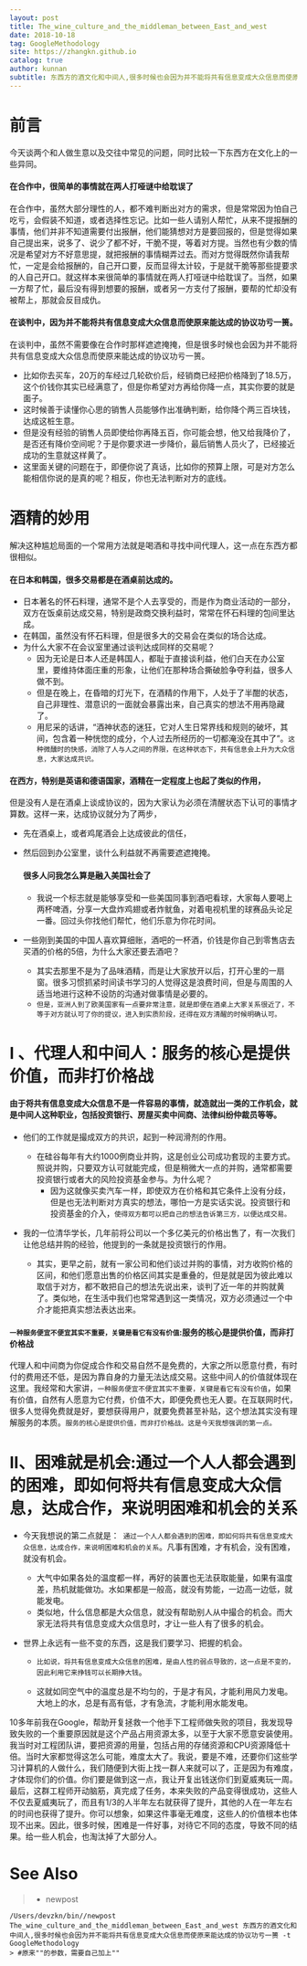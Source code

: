```yaml
---
layout: post
title: The_wine_culture_and_the_middleman_between_East_and_west
date: 2018-10-18
tag: GoogleMethodology
site: https://zhangkn.github.io
catalog: true
author: kunnan
subtitle: 东西方的酒文化和中间人,很多时候也会因为并不能将共有信息变成大众信息而使原来能达成的协议功亏一篑
---
```




# 前言



今天谈两个和人做生意以及交往中常见的问题，同时比较一下东西方在文化上的一些异同。



#### 在合作中，很简单的事情就在两人打哑谜中给耽误了



在合作中，虽然大部分理性的人，都不难判断出对方的需求，但是常常因为怕自己吃亏，会假装不知道，或者选择性忘记。比如一些人请别人帮忙，从来不提报酬的事情，他们并非不知道需要付出报酬，他们能猜想对方是要回报的，但是觉得如果自己提出来，说多了、说少了都不好，干脆不提，等着对方提。当然也有少数的情况是希望对方不好意思提，就把报酬的事情糊弄过去。而对方觉得既然你请我帮忙，一定是会给报酬的，自己开口要，反而显得太计较，于是就干脆等那些提要求的人自己开口。就这样本来很简单的事情就在两人打哑谜中给耽误了。当然，如果一方帮了忙，最后没有得到想要的报酬，或者另一方支付了报酬，要帮的忙却没有被帮上，那就会反目成仇。





#### 在谈判中，因为并不能将共有信息变成大众信息而使原来能达成的协议功亏一篑。



在谈判中，虽然不需要像在合作时那样遮遮掩掩，但是很多时候也会因为并不能将共有信息变成大众信息而使原来能达成的协议功亏一篑。

* 比如你去买车，20万的车经过几轮砍价后，经销商已经把价格降到了18.5万，这个价钱你其实已经满意了，但是你希望对方再给你降一点，其实你要的就是面子。
* 这时候善于读懂你心思的销售人员能够作出准确判断，给你降个两三百块钱，达成这桩生意。
* 但是没有经验的销售人员即使给你再降五百，你可能会想，他又给我降价了，是否还有降价空间呢？于是你要求进一步降价，最后销售人员火了，已经接近成功的生意就这样黄了。
* 这里面关键的问题在于，即便你说了真话，比如你的预算上限，可是对方怎么能相信你说的是真的呢？相反，你也无法判断对方的底线。

# 酒精的妙用



解决这种尴尬局面的一个常用方法就是喝酒和寻找中间代理人，这一点在东西方都很相似。



#### 在日本和韩国，很多交易都是在酒桌前达成的。

* 日本著名的怀石料理，通常不是个人去享受的，而是作为商业活动的一部分，双方在饭桌前达成交易，特别是政商交换利益时，常常在怀石料理的包间里达成。
* 在韩国，虽然没有怀石料理，但是很多大的交易会在类似的场合达成。
* 为什么大家不在会议室里通过谈判达成同样的交易呢？
  * 因为无论是日本人还是韩国人，都耻于直接谈利益，他们白天在办公室里，要维持体面庄重的形象，让他们在那种场合撕破脸争夺利益，很多人做不到。
  * 但是在晚上，在昏暗的灯光下，在酒精的作用下，人处于了半酣的状态，自己非理性、潜意识的一面就会暴露出来，自己真实的想法不用再隐藏了。
  * 用尼采的话讲，“酒神状态的迷狂，它对人生日常界线和规则的破坏，其间，包含着一种恍惚的成分，个人过去所经历的一切都淹没在其中了”。`这种微醺时的快感，消除了人与人之间的界限，在这种状态下，共有信息会上升为大众信息，大家达成共识。`

#### 在西方，特别是英语和德语国家，酒精在一定程度上也起了类似的作用，

但是没有人是在酒桌上谈成协议的，因为大家认为必须在清醒状态下认可的事情才算数。这样一来，达成协议就分为了两步，

* 先在酒桌上，或者鸡尾酒会上达成彼此的信任，

* 然后回到办公室里，谈什么利益就不再需要遮遮掩掩。



  #### 很多人问我怎么算是融入美国社会了

  * 我说一个标志就是能够享受和一些美国同事到酒吧看球，大家每人要喝上两杯啤酒，分享一大盘炸鸡翅或者炸鱿鱼，对着电视机里的球赛品头论足一番。回过头你找他们帮忙，他们乐意为你花时间。




* 一些刚到美国的中国人喜欢算细账，酒吧的一杯酒，价钱是你自己到零售店去买酒的价格的5倍，为什么大家还要去酒吧？
  * 其实去那里不是为了品味酒精，而是让大家放开以后，打开心里的一扇窗。很多习惯抓紧时间读书学习的人觉得这是浪费时间，但是与周围的人适当地进行这种不设防的沟通对做事情是必要的。
  * `但是，亚洲人到了欧美国家有一点要非常注意，就是即便在酒桌上大家关系很近了，不等于对方就认可了你的提议，进入到实质阶段，还得在双方清醒的时候明确认可。`





# I 、代理人和中间人：服务的核心是提供价值，而非打价格战



#### 由于将共有信息变成大众信息不是一件容易的事情，就造就出一类的工作机会，就是中间人这种职业，包括投资银行、房屋买卖中间商、法律纠纷仲裁员等等。



* 他们的工作就是撮成双方的共识，起到一种润滑剂的作用。
  * 在硅谷每年有大约1000例商业并购，这是创业公司成功套现的主要方式。照说并购，只要双方认可就能完成，但是稍微大一点的并购，通常都需要投资银行或者大的风险投资基金参与。为什么呢？
    * 因为这就像买卖汽车一样，即使双方在价格和其它条件上没有分歧，但是也无法判断对方真实的想法，哪怕一方是实话实说。投资银行和投资基金的介入，`使得双方都可以把自己的想法告诉第三方，以便达成交易。`





* 我的一位清华学长，几年前将公司以一个多亿美元的价格出售了，有一次我们让他总结并购的经验，他提到的一条就是投资银行的作用。
  * 其实，更早之前，就有一家公司和他们谈过并购的事情，对方收购价格的区间，和他们愿意出售的价格区间其实是重叠的，但是就是因为彼此难以取信于对方，都不敢把自己的想法先说出来，谈判了近一年的并购就黄了。类似地，在生活中我们也常常遇到这一类情况，双方必须通过一个中介才能把真实想法表达出来。

#### `一种服务便宜不便宜其实不重要，关键是看它有没有价值`:服务的核心是提供价值，而非打价格战



代理人和中间商为你促成合作和交易自然不是免费的，大家之所以愿意付费，有时付的费用还不低，是因为靠自身的力量无法达成交易。这些中间人的价值就体现在这里。我经常和大家讲，`一种服务便宜不便宜其实不重要，关键是看它有没有价值`，如果有价值，自然有人愿意为它付费，价值不大，即便免费也无人要。在互联网时代，很多人觉得免费就是好，要想获得用户，就要免费甚至补贴，这个想法其实没有理解服务的本质。`服务的核心是提供价值，而非打价格战。这是今天我想强调的第一点。`



# II、困难就是机会:通过一个人人都会遇到的困难，即如何将共有信息变成大众信息，达成合作，来说明困难和机会的关系



* 今天我想说的第二点就是：` 通过一个人人都会遇到的困难，即如何将共有信息变成大众信息，达成合作，来说明困难和机会的关系`。凡事有困难，才有机会，没有困难，就没有机会。
  * 大气中如果各处的温度都一样，再好的装置也无法获取能量，如果有温度差，热机就能做功。水如果都是一般高，就没有势能，一边高一边低，就能发电。
  * 类似地，什么信息都是大众信息，就没有帮助别人从中撮合的机会。而大家无法将共有信息变成大众信息时，才让一些人有了很多的机会。



* 世界上永远有一些不变的东西，这是我们要学习、把握的机会。

  * `比如说，将共有信息变成大众信息的困难，是由人性的弱点导致的，这一点是不变的，因此利用它来挣钱可以长期挣大钱`。

  * 这就如同空气中的温度总是不均匀的，于是才有风，才能利用风力发电。大地上的水，总是有高有低，才有急流，才能利用水能发电。


10多年前我在Google，帮助开复拯救一个他手下工程师做失败的项目，我发现导致失败的一个重要原因就是这个产品占用资源太多，以至于大家不愿意安装使用。我当时对工程团队讲，要把资源的用量，包括占用的存储资源和CPU资源降低十倍。当时大家都觉得这怎么可能，难度太大了。我说，要是不难，还要你们这些学习计算机的人做什么，我们随便到大街上找一群人来就可以了，正是因为有难度，才体现你们的价值。你们要是做到这一点，我让开复出钱送你们到夏威夷玩一周。最后，这群工程师开动脑筋，真完成了任务，本来失败的产品变得很成功，这些人不仅去夏威夷玩了，而且有1/3的人半年左右就获得了提升，其他的人在一年左右的时间也获得了提升。你可以想象，如果这件事毫无难度，这些人的价值根本也体现不出来。因此，很多时候，困难是一件好事，对待它不同的态度，导致不同的结果。给一些人机会，也淘汰掉了大部分人。





# See Also 

>* newpost 
>
```
/Users/devzkn/bin//newpost The_wine_culture_and_the_middleman_between_East_and_west 东西方的酒文化和中间人,很多时候也会因为并不能将共有信息变成大众信息而使原来能达成的协议功亏一篑 -t GoogleMethodology
> #原来""的参数，需要自己加上""
```

